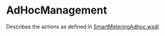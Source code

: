 <!--
SPDX-FileCopyrightText: Contributors to the GXF project

SPDX-License-Identifier: Apache-2.0
-->

# AdHocManagement

Describes the actions as defined in [SmartMeteringAdhoc.wsdl](https://github.com/OSGP/open-smart-grid-platform/blob/development/osgp/shared/osgp-ws-smartmetering/src/main/resources/SmartMeteringAdhoc.wsdl)

